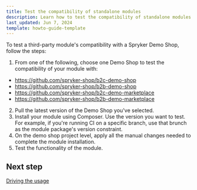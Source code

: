 ```yaml
---
title: Test the compatibility of standalone modules
description: Learn how to test the compatibility of standalone modules within your Spryker based project.
last_updated: Jun 7, 2024
template: howto-guide-template
---
```


To test a third-party module's compatibility with a Spryker Demo Shop, follow the steps:

1. From one of the following, choose one Demo Shop to test the compatibility of your module with:
- https://github.com/spryker-shop/b2c-demo-shop
- https://github.com/spryker-shop/b2b-demo-shop
- https://github.com/spryker-shop/b2c-demo-marketplace
- https://github.com/spryker-shop/b2b-demo-marketplace

2. Pull the latest version of the Demo Shop you've selected.
3. Install your module using Composer.
  Use the version you want to test. For example, if you're running CI on a specific branch, use that brunch as the module package's version constraint.
4. On the demo shop project level, apply all the manual changes needed to complete the module installation.
5. Test the functionality of the module.

## Next step

[Driving the usage](/docs/dg/dev/developing-standalone-modules/driving-the-usage-of-standalone-modules.html)
